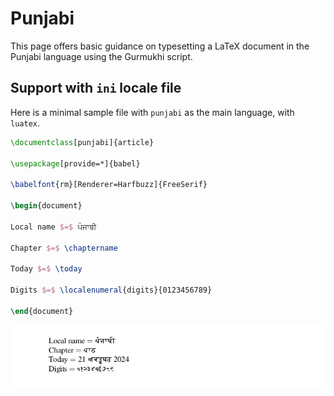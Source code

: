 # Punjabi

This page offers basic guidance on typesetting a LaTeX document in the
Punjabi language using the Gurmukhi script.

## Support with `ini` locale file

Here is a minimal sample file with `punjabi` as the main language, with `luatex`.

```tex
\documentclass[punjabi]{article}

\usepackage[provide=*]{babel}

\babelfont{rm}[Renderer=Harfbuzz]{FreeSerif}

\begin{document}

Local name $=$ ਪੰਜਾਬੀ

Chapter $=$ \chaptername

Today $=$ \today

Digits $=$ \localenumeral{digits}{0123456789}

\end{document}
```

![](../media/locale-punjabi.png)